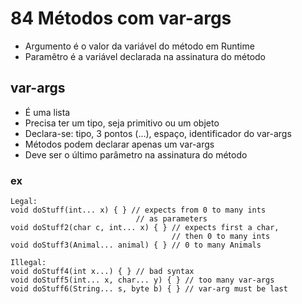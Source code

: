 # 84 Métodos com var-args

- Argumento é o valor da variável do método em Runtime
- Paramêtro é a variável declarada na assinatura do método

## var-args
- É uma lista
- Precisa ter um tipo, seja primitivo ou um objeto
- Declara-se: tipo, 3 pontos (...), espaço, identificador do var-args
- Métodos podem declarar apenas um var-args
- Deve ser o último parâmetro na assinatura do método


### ex
	Legal:
	void doStuff(int... x) { } // expects from 0 to many ints
								// as parameters
	void doStuff2(char c, int... x) { } // expects first a char,
										// then 0 to many ints
	void doStuff3(Animal... animal) { } // 0 to many Animals

	Illegal:
	void doStuff4(int x...) { } // bad syntax
	void doStuff5(int... x, char... y) { } // too many var-args
	void doStuff6(String... s, byte b) { } // var-arg must be last
	
